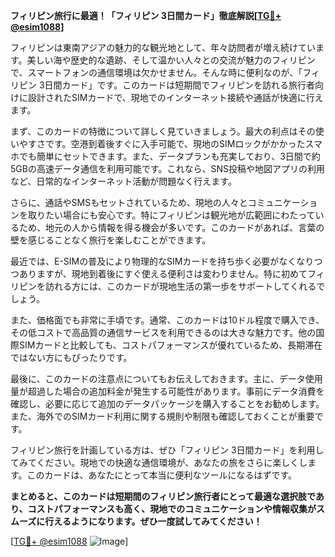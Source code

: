 **フィリピン旅行に最適！「フィリピン 3日間カード」徹底解説[[TG💪+ @esim1088](https://t.me/s/esim1088)]**

フィリピンは東南アジアの魅力的な観光地として、年々訪問者が増え続けています。美しい海や歴史的な遺跡、そして温かい人々との交流が魅力のフィリピンで、スマートフォンの通信環境は欠かせません。そんな時に便利なのが、「フィリピン 3日間カード」です。このカードは短期間でフィリピンを訪れる旅行者向けに設計されたSIMカードで、現地でのインターネット接続や通話が快適に行えます。

まず、このカードの特徴について詳しく見ていきましょう。最大の利点はその使いやすさです。空港到着後すぐに入手可能で、現地のSIMロックがかかったスマホでも簡単にセットできます。また、データプランも充実しており、3日間で約5GBの高速データ通信を利用可能です。これなら、SNS投稿や地図アプリの利用など、日常的なインターネット活動が問題なく行えます。

さらに、通話やSMSもセットされているため、現地の人々とコミュニケーションを取りたい場合にも安心です。特にフィリピンは観光地が広範囲にわたっているため、地元の人から情報を得る機会が多いです。このカードがあれば、言葉の壁を感じることなく旅行を楽しむことができます。

最近では、E-SIMの普及により物理的なSIMカードを持ち歩く必要がなくなりつつありますが、現地到着後にすぐ使える便利さは変わりません。特に初めてフィリピンを訪れる方には、このカードが現地生活の第一歩をサポートしてくれるでしょう。

また、価格面でも非常に手頃です。通常、このカードは10ドル程度で購入でき、その低コストで高品質の通信サービスを利用できるのは大きな魅力です。他の国際SIMカードと比較しても、コストパフォーマンスが優れているため、長期滞在ではない方にもぴったりです。

最後に、このカードの注意点についてもお伝えしておきます。主に、データ使用量が超過した場合の追加料金が発生する可能性があります。事前にデータ消費を確認し、必要に応じて追加のデータパッケージを購入することをお勧めします。また、海外でのSIMカード利用に関する規則や制限も確認しておくことが重要です。

フィリピン旅行を計画している方は、ぜひ「フィリピン 3日間カード」を利用してみてください。現地での快適な通信環境が、あなたの旅をさらに楽しくします。このカードは、あなたにとって本当に便利なツールになるはずです。

**まとめると、このカードは短期間のフィリピン旅行者にとって最適な選択肢であり、コストパフォーマンスも高く、現地でのコミュニケーションや情報収集がスムーズに行えるようになります。ぜひ一度試してみてください！**

[[TG💪+ @esim1088](https://t.me/s/esim1088) ![Image](https://i.postimg.cc/Y0z9fWf4/image.png)]